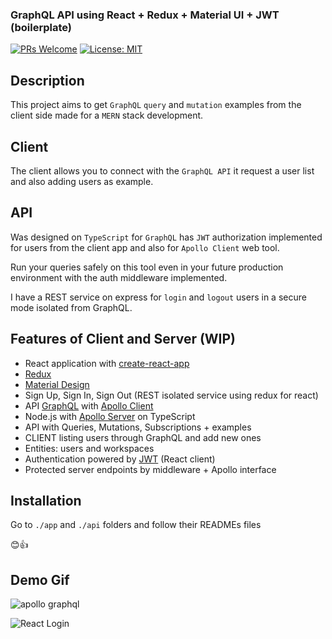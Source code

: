 ### GraphQL API using React + Redux + Material UI + JWT (boilerplate)

[![PRs Welcome](https://img.shields.io/badge/PRs-welcome-brightgreen.svg)](http://makeapullrequest.com) [![License: MIT](https://img.shields.io/badge/License-MIT-yellow.svg)](https://opensource.org/licenses/MIT)

## Description

This project aims to get `GraphQL` `query` and `mutation` examples from the client side made for a `MERN` stack development.

## Client

The client allows you to connect with the `GraphQL API` it request a user list and also adding users as example.

## API

Was designed on `TypeScript` for `GraphQL` has `JWT` authorization implemented for users from the client app and also 
for `Apollo Client` web tool. 

Run your queries safely on this tool even in your future production environment with the auth middleware implemented. 

I have a REST service on express for `login` and `logout` users in a secure mode isolated from GraphQL.

## Features of Client and Server (WIP)

-	React application with [create-react-app](https://github.com/facebook/create-react-app)
- [Redux](https://es.redux.js.org)
- [Material Design](https://material-ui.com/) 
-	Sign Up, Sign In, Sign Out (REST isolated service using redux for react)
- API [GraphQL](https://graphql.org) with [Apollo Client](https://www.apollographql.com/docs/react/essentials/get-started.html)
-	Node.js with [Apollo Server](https://www.apollographql.com/docs/apollo-server/) on TypeScript
-	API with Queries, Mutations, Subscriptions + examples
-	CLIENT listing users through GraphQL and add new ones
-	Entities: users and workspaces
-	Authentication powered by [JWT](https://jwt.io/) (React client)
- Protected server endpoints by middleware + Apollo interface

## Installation

Go to `./app` and `./api` folders and follow their READMEs files

😊👍

## Demo Gif

![apollo graphql](https://user-images.githubusercontent.com/25980900/52540450-bf042480-2d89-11e9-99b4-6535e035097b.gif)

![React Login](https://user-images.githubusercontent.com/25980900/52540451-bf9cbb00-2d89-11e9-8b2d-3392d0e2ca18.gif)
